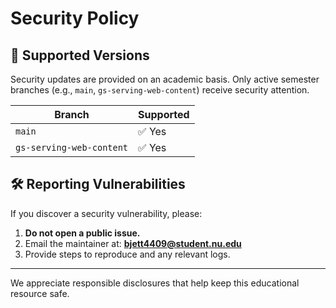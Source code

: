 # Security Policy

## 🔐 Supported Versions

Security updates are provided on an academic basis. Only active semester branches (e.g., `main`, `gs-serving-web-content`) receive security attention.

| Branch        | Supported |
|---------------|-----------|
| `main`        | ✅ Yes     |
| `gs-serving-web-content`  | ✅ Yes     |

## 🛠 Reporting Vulnerabilities

If you discover a security vulnerability, please:

1. **Do not open a public issue.**
2. Email the maintainer at: **<bjett4409@student.nu.edu>**
3. Provide steps to reproduce and any relevant logs.

---

We appreciate responsible disclosures that help keep this educational resource safe.
